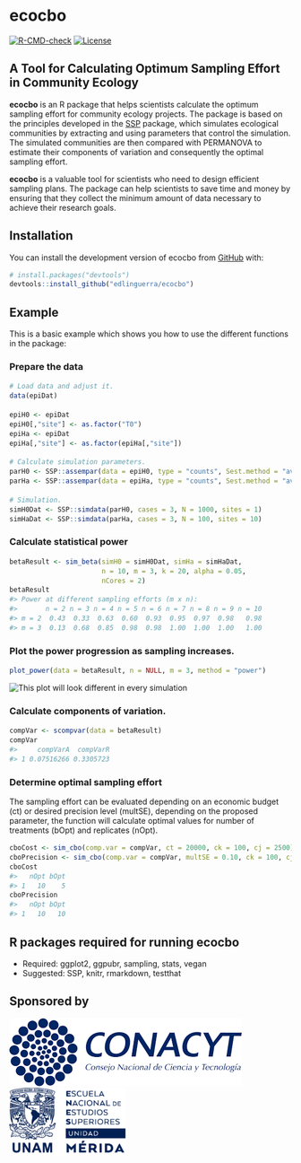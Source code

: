 
<!-- README.md is generated from README.Rmd. Please edit that file -->

# ecocbo

<!-- badges: start -->

[![R-CMD-check](https://github.com/arturoSP/ecocbo/actions/workflows/R-CMD-check.yaml/badge.svg)](https://github.com/arturoSP/ecocbo/actions/workflows/R-CMD-check.yaml)
[![License](https://img.shields.io/badge/License-GPL3-blue.svg)](https://github.com/arturoSP/ecocbo/blob/master/LICENSE.md)

<!-- badges: end -->

## A Tool for Calculating Optimum Sampling Effort in Community Ecology

**ecocbo** is an R package that helps scientists calculate the optimum
sampling effort for community ecology projects. The package is based on
the principles developed in the
[SSP](https://github.com/edlinguerra/SSP) package, which simulates
ecological communities by extracting and using parameters that control
the simulation. The simulated communities are then compared with
PERMANOVA to estimate their components of variation and consequently the
optimal sampling effort.

**ecocbo** is a valuable tool for scientists who need to design
efficient sampling plans. The package can help scientists to save time
and money by ensuring that they collect the minimum amount of data
necessary to achieve their research goals.

## Installation

You can install the development version of ecocbo from
[GitHub](https://github.com/) with:

``` r
# install.packages("devtools")
devtools::install_github("edlinguerra/ecocbo")
```

## Example

This is a basic example which shows you how to use the different
functions in the package:

### Prepare the data

``` r
# Load data and adjust it.
data(epiDat)

epiH0 <- epiDat
epiH0[,"site"] <- as.factor("T0")
epiHa <- epiDat
epiHa[,"site"] <- as.factor(epiHa[,"site"])

# Calculate simulation parameters.
parH0 <- SSP::assempar(data = epiH0, type = "counts", Sest.method = "average")
parHa <- SSP::assempar(data = epiHa, type = "counts", Sest.method = "average")

# Simulation.
simH0Dat <- SSP::simdata(parH0, cases = 3, N = 1000, sites = 1)
simHaDat <- SSP::simdata(parHa, cases = 3, N = 100, sites = 10)
```

### Calculate statistical power

``` r
betaResult <- sim_beta(simH0 = simH0Dat, simHa = simHaDat, 
                       n = 10, m = 3, k = 20, alpha = 0.05,
                       nCores = 2)
betaResult
#> Power at different sampling efforts (m x n):
#>       n = 2 n = 3 n = 4 n = 5 n = 6 n = 7 n = 8 n = 9 n = 10
#> m = 2  0.43  0.33  0.63  0.60  0.93  0.95  0.97  0.98   0.98
#> m = 3  0.13  0.68  0.85  0.98  0.98  1.00  1.00  1.00   1.00
```

### Plot the power progression as sampling increases.

``` r
plot_power(data = betaResult, n = NULL, m = 3, method = "power")
```

![This plot will look different in every
simulation](man/figures/plotm3n4.png)

### Calculate components of variation.

``` r
compVar <- scompvar(data = betaResult)
compVar
#>     compVarA  compVarR
#> 1 0.07516266 0.3305723
```

### Determine optimal sampling effort

The sampling effort can be evaluated depending on an economic budget
(ct) or desired precision level (multSE), depending on the proposed
parameter, the function will calculate optimal values for number of
treatments (bOpt) and replicates (nOpt).

``` r
cboCost <- sim_cbo(comp.var = compVar, ct = 20000, ck = 100, cj = 2500)
cboPrecision <- sim_cbo(comp.var = compVar, multSE = 0.10, ck = 100, cj = 2500)
cboCost
#>   nOpt bOpt
#> 1   10    5
cboPrecision
#>   nOpt bOpt
#> 1   10   10
```

## R packages required for running ecocbo

- Required: ggplot2, ggpubr, sampling, stats, vegan
- Suggested: SSP, knitr, rmarkdown, testthat

## Sponsored by

<img src="man/figures/logoCONACYT.png" height="121" />
<img src="man/figures/logoENES.png" height="121" />
